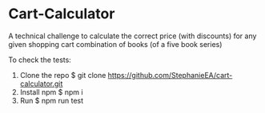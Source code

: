# Cart-Calculator
A technical challenge to calculate the correct price (with discounts) for any given shopping cart combination of books (of a five book series)

To check the tests:
1) Clone the repo $ git clone https://github.com/StephanieEA/cart-calculator.git
2) Install npm $ npm i
3) Run $ npm run test
